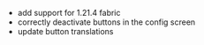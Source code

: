 - add support for 1.21.4 fabric
- correctly deactivate buttons in the config screen
- update button translations